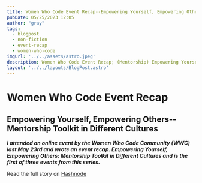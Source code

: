 ```yaml
---
title: Women Who Code Event Recap--Empowering Yourself, Empowering Others--Mentorship Toolkit in Different Cultures
pubDate: 05/25/2023 12:05
author: "gray"
tags:
  - blogpost
  - non-fiction
  - event-recap
  - women-who-code
imgUrl: '../../assets/astro.jpeg'
description: Women Who Code Event Recap; (Mentorship) Empowering Yourself, Empowering Others--Mentorship Toolkit in Different Cultures
layout: '../../layouts/BlogPost.astro'
---
```



# Women Who Code Event Recap

## Empowering Yourself, Empowering Others--Mentorship Toolkit in Different Cultures


***I attended an online event by the Women Who Code Community (WWC) last May 23rd and wrote an event recap. Empowering Yourself, Empowering Others: Mentorship Toolkit in Different Cultures and is the first of three events from this series.***


Read the full story on [Hashnode](https://digracesion.hashnode.dev/women-who-code-event-recap-empowering-yourself-empowering-others-mentorship-toolkit-in-different-cultures)
